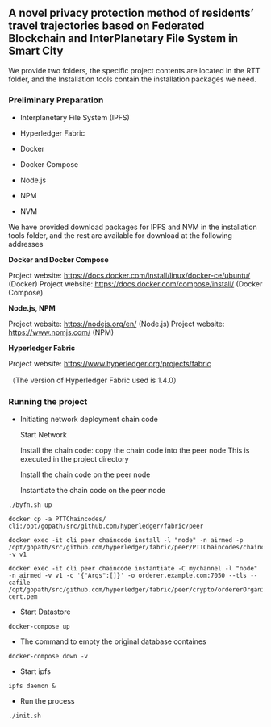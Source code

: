 ## A novel privacy protection method of residents’ travel trajectories based on Federated Blockchain and InterPlanetary File System in Smart City

We provide two folders, the specific project contents are located in the RTT folder, and the Installation tools contain the installation packages we need.

### Preliminary Preparation

- Interplanetary File System (IPFS)

- Hyperledger Fabric

- Docker

- Docker Compose

- Node.js

- NPM

- NVM

We have provided download packages for IPFS and NVM in the installation tools folder, and the rest are available for download at the following addresses

**Docker and Docker Compose**

Project website: https://docs.docker.com/install/linux/docker-ce/ubuntu/ (Docker)
Project website: https://docs.docker.com/compose/install/ (Docker Compose)

**Node.js, NPM**

Project website: https://nodejs.org/en/ (Node.js)
Project website: https://www.npmjs.com/ (NPM)



**Hyperledger Fabric**

Project website: https://www.hyperledger.org/projects/fabric

（The version of Hyperledger Fabric used is 1.4.0）

### Running the project

- Initiating network deployment chain code

  Start Network
  
  Install the chain code: copy the chain code into the peer node This is executed in the project directory
  
  Install the chain code on the peer node
  
  Instantiate the chain code on the peer node

```
./byfn.sh up
```
  
 ```
docker cp -a PTTChaincodes/ cli:/opt/gopath/src/github.com/hyperledger/fabric/peer

docker exec -it cli peer chaincode install -l "node" -n airmed -p /opt/gopath/src/github.com/hyperledger/fabric/peer/PTTChaincodes/chaincode -v v1

docker exec -it cli peer chaincode instantiate -C mychannel -l "node" -n airmed -v v1 -c '{"Args":[]}' -o orderer.example.com:7050 --tls --cafile /opt/gopath/src/github.com/hyperledger/fabric/peer/crypto/ordererOrganizations/example.com/orderers/orderer.example.com/msp/tlscacerts/tlsca.example.com-cert.pem
```
- Start Datastore
  
```
docker-compose up
```

- The command to empty the original database containes

```
docker-compose down -v
```

- Start ipfs

```
ipfs daemon &
```

- Run the  process

```
./init.sh
```






